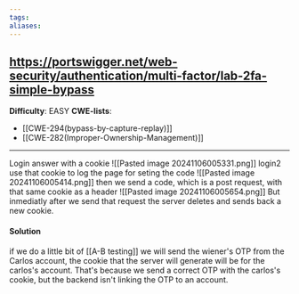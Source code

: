 ```yaml
---
tags: 
aliases:
---
```

https://portswigger.net/web-security/authentication/multi-factor/lab-2fa-simple-bypass
-----
**Difficulty**: EASY
**CWE-lists**:
- [[CWE-294(bypass-by-capture-replay)]]
- [[CWE-282(Improper-Ownership-Management)]]
-------

Login answer with a cookie
![[Pasted image 20241106005331.png]]
login2 use that cookie to log the page for seting the code
![[Pasted image 20241106005414.png]]
then we send a code, which is a post request, with that same cookie as a header
![[Pasted image 20241106005654.png]]
But inmediatly after we send that request the server deletes and sends back a new cookie.
#### Solution
if we do a little bit of [[A-B testing]] we will send the wiener's OTP from the Carlos account, the cookie that the server will generate will be for the carlos's account. That's because we send a correct OTP with the carlos's cookie, but the backend isn't linking the OTP to an account.


